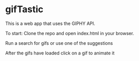 # gifTastic

This is a web app that uses the GIPHY API.

To start: Clone the repo and open index.html in your browser.

Run a search for gifs or use one of the suggestions

After the gifs have loaded click on a gif to animate it